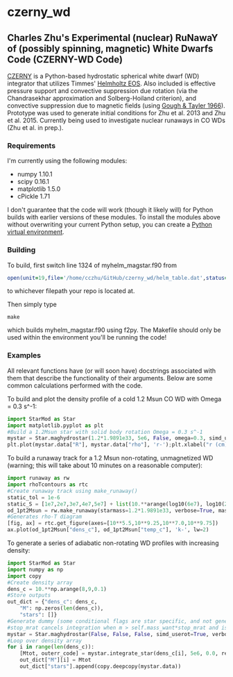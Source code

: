 # czerny_wd
<h2>Charles Zhu's Experimental (nuclear) RuNawaY of (possibly spinning, magnetic) White Dwarfs Code (CZERNY-WD Code)</h2>

[CZERNY](https://en.wikipedia.org/wiki/Carl_Czerny) is a Python-based hydrostatic spherical white dwarf (WD) integrator that utilizes Timmes' [Helmholtz EOS](http://cococubed.asu.edu/code_pages/eos.shtml).  Also included is effective pressure support and convective suppression due rotation (via the Chandrasekhar approximation and Solberg-Hoiland criterion), and convective suppression due to magnetic fields (using [Gough & Tayler 1966](http://adsabs.harvard.edu/abs/1966MNRAS.133...85G)).  Prototype was used to generate initial conditions for Zhu et al. 2013 and Zhu et al. 2015.  Currently being used to investigate nuclear runaways in CO WDs (Zhu et al. in prep.).

<h3>Requirements</h3>

I'm currently using the following modules:

- numpy 1.10.1
- scipy 0.16.1
- matplotlib 1.5.0
- cPickle 1.71

I don't guarantee that the code will work (though it likely will) for Python builds with earlier versions of these modules.  To install the modules above without overwriting your current Python setup, you can create a [Python virtual environment](http://docs.python-guide.org/en/latest/dev/virtualenvs/).

<h3>Building</h3>

To build, first switch line 1324 of myhelm_magstar.f90 from

```fortran
open(unit=19,file='/home/cczhu/GitHub/czerny_wd/helm_table.dat',status='old')
```
to whichever filepath your repo is located at.

Then simply type

```
make
```

which builds myhelm_magstar.f90 using f2py.  The Makefile should only be used within the environment you'll be running the code!

<h3>Examples</h3>

All relevant functions have (or will soon have) docstrings associated with them that describe the functionality of their arguments.  Below are some common calculations performed with the code.

To build and plot the density profile of a cold 1.2 Msun CO WD with Omega = 0.3 s^-1:

```python
import StarMod as Star
import matplotlib.pyplot as plt
#Build a 1.2Msun star with solid body rotation Omega = 0.3 s^-1
mystar = Star.maghydrostar(1.2*1.9891e33, 5e6, False, omega=0.3, simd_userot=True, verbose=True)
plt.plot(mystar.data["R"], mystar.data["rho"], 'r-');plt.xlabel("r (cm)");plt.ylabel(r"$\rho$ (g/cm$^3$)")
```

To build a runaway track for a 1.2 Msun non-rotating, unmagnetized WD (warning; this will take about 10 minutes on a reasonable computer):

```python
import runaway as rw
import rhoTcontours as rtc
#Create runaway track using make_runaway()
static_tol = 1e-6
static_S = [1e7,2e7,3e7,4e7,5e7] + list(10.**arange(log10(6e7), log10(2.2e8*1.01), 0.005))
od_1pt2Msun = rw.make_runaway(starmass=1.2*1.9891e33, verbose=True, mass_tol=static_tol, S_arr=static_S, simd_userot=False, simd_usegammavar=False, simd_usegrav=False)
#Generates rho-T diagram
[fig, ax] = rtc.get_figure(axes=[10**5.5,10**9.25,10**7.0,10**9.75])
ax.plot(od_1pt2Msun["dens_c"], od_1pt2Msun["temp_c"], 'k-', lw=2)
```

To generate a series of adiabatic non-rotating WD profiles with increasing density:

```python
import StarMod as Star
import numpy as np
import copy
#Create density array
dens_c = 10.**np.arange(8,9,0.1)
#Store outputs
out_dict = {"dens_c": dens_c,
	"M": np.zeros(len(dens_c)),
	"stars": []}
#Generate dummy (some conditional flags are star specific, and not generally changed at the integrate_star level; see maghydrostar.__init__() )
#stop_mrat cancels integration when m > self.mass_want*stop_mrat and is normally set to 2; we're not inputting a mass here, so flag that as false.
mystar = Star.maghydrostar(False, False, False, simd_userot=True, verbose=True, stop_mrat=False, dontintegrate=True)
#Loop over density array
for i in range(len(dens_c)):
	[Mtot, outerr_code] = mystar.integrate_star(dens_c[i], 5e6, 0.0, recordstar=True, outputerr=True)
	out_dict["M"][i] = Mtot
	out_dict["stars"].append(copy.deepcopy(mystar.data))
```
 
